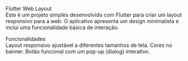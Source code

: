 Flutter Web Layout <br>
Este é um projeto simples desenvolvido com Flutter para criar um layout responsivo para a web. O aplicativo apresenta um design minimalista e inclui uma funcionalidade básica de interação.

Funcionalidades<br>
Layout responsivo ajustável a diferentes tamanhos de tela.
Cores no banner.
Botão funcional com um pop-up (dialog) interativo.
